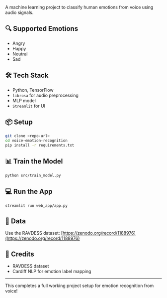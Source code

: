 A machine learning project to classify human emotions from voice using audio signals.

## 🔍 Supported Emotions
- Angry
- Happy
- Neutral
- Sad

## 🛠️ Tech Stack
- Python, TensorFlow
- `librosa` for audio preprocessing
- MLP model
- `Streamlit` for UI

## 📦 Setup
```bash
git clone <repo-url>
cd voice-emotion-recognition
pip install -r requirements.txt
```

## 📊 Train the Model
```bash
python src/train_model.py
```

## 💻 Run the App
```bash
streamlit run web_app/app.py
```

## 📁 Data
Use the RAVDESS dataset: [https://zenodo.org/record/1188976](https://zenodo.org/record/1188976)

## 🔗 Credits
- RAVDESS dataset
- Cardiff NLP for emotion label mapping

---

This completes a full working project setup for emotion recognition from voice!
